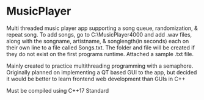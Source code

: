 # MusicPlayer
Multi threaded music player app supporting a song queue, randomization, & repeat song. 
To add songs, go to C:\MusicPlayer4000 and add .wav files, along with the songname, artistname, & songlength(in seconds) each on their own line to a file called Songs.txt. The folder and file will be created if they do not exist on the first programs runtime. Attached a sample .txt file.

Mainly created to practice multithreading programming with a semaphore.
Originally planned on implementing a QT based GUI to the app, but decided it would be better to learn frontend web development than GUIs in C++

Must be compiled using C++17 Standard
